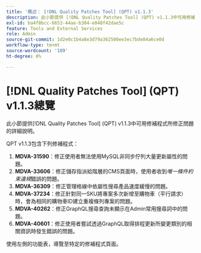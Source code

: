 ```yaml
---
title: '概述： [!DNL Quality Patches Tool] (QPT) v1.1.3'
description: 此小節提供 [!DNL Quality Patches Tool] (QPT) v1.1.3中可用修補程式所修正問題的詳細說明。
exl-id: ba4f8bcc-6653-44ae-b304-e048f42dae5c
feature: Tools and External Services
role: Admin
source-git-commit: 1d2e0c1b4a8e3d79a362500ee3ec7bde84a6ce0d
workflow-type: tm+mt
source-wordcount: '189'
ht-degree: 0%

---
```


# [!DNL Quality Patches Tool] (QPT) v1.1.3總覽

此小節提供[!DNL Quality Patches Tool] (QPT) v1.1.3中可用修補程式所修正問題的詳細說明。

QPT v1.1.3包含下列修補程式：

1. **MDVA-31590**：修正使用者無法使用MySQL非同步佇列大量更新屬性的問題。
1. **MDVA-33606**：修正儲存指派給階層的CMS頁面時，使用者收到&#x200B;*唯一條件約束違規*&#x200B;錯誤的問題。
1. **MDVA-36309**：修正管理格線中依屬性搜尋產品速度緩慢的問題。
1. **MDVA-37234**：修正針對同一SKU將專案多次新增至購物車（平行請求）時，會為相同的購物車ID建立重複條列專案的問題。
1. **MDVA-40262**：修正GraphQL搜尋查詢未顯示在Admin常用搜尋詞中的問題。
1. **MDVA-40601**：修正使用者嘗試透過GraphQL取得排程更新所變更類別的相關資訊時發生錯誤的問題。

使用左側的功能表，導覽至特定的修補程式頁面。
